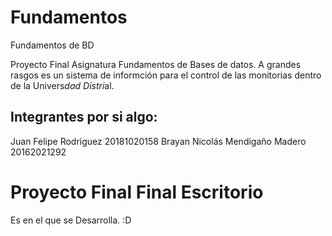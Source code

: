 # Fundamentos

Fundamentos de BD

Proyecto Final Asignatura Fundamentos de Bases de datos. A grandes rasgos es un sistema de informción para el control de las monitorias
dentro de la Univers*dad Distri*al.

## Integrantes por si algo:

Juan Felipe Rodriguez 20181020158
Brayan Nicolás Mendigaño Madero 20162021292
# Proyecto Final Final Escritorio

Es en el que se Desarrolla. :D  
